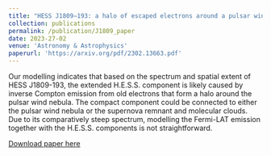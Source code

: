 ```yaml
---
title: "HESS J1809−193: a halo of escaped electrons around a pulsar wind nebula?"
collection: publications
permalink: /publication/J1809_paper
date: 2023-27-02
venue: 'Astronomy & Astrophysics'
paperurl: 'https://arxiv.org/pdf/2302.13663.pdf'
---
```

Our modelling indicates that based on the spectrum and spatial extent of HESS J1809-193, the extended H.E.S.S. component is likely caused by inverse
Compton emission from old electrons that form a halo around the pulsar wind nebula. The compact component could be connected to either the
pulsar wind nebula or the supernova remnant and molecular clouds. Due to its comparatively steep spectrum, modelling the Fermi-LAT emission
together with the H.E.S.S. components is not straightforward.

[Download paper here](https://arxiv.org/pdf/2302.13663.pdf)
